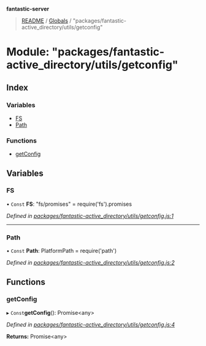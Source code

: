 **fantastic-server**

> [README](../README.md) / [Globals](../globals.md) / "packages/fantastic-active_directory/utils/getconfig"

# Module: "packages/fantastic-active_directory/utils/getconfig"

## Index

### Variables

* [FS](_packages_fantastic_active_directory_utils_getconfig_.md#fs)
* [Path](_packages_fantastic_active_directory_utils_getconfig_.md#path)

### Functions

* [getConfig](_packages_fantastic_active_directory_utils_getconfig_.md#getconfig)

## Variables

### FS

• `Const` **FS**: "fs/promises" = require('fs').promises

*Defined in [packages/fantastic-active_directory/utils/getconfig.js:1](https://github.com/besimorhino/project-fantastic/blob/af5d0de/packages/fantastic-active_directory/utils/getconfig.js#L1)*

___

### Path

• `Const` **Path**: PlatformPath = require('path')

*Defined in [packages/fantastic-active_directory/utils/getconfig.js:2](https://github.com/besimorhino/project-fantastic/blob/af5d0de/packages/fantastic-active_directory/utils/getconfig.js#L2)*

## Functions

### getConfig

▸ `Const`**getConfig**(): Promise\<any>

*Defined in [packages/fantastic-active_directory/utils/getconfig.js:4](https://github.com/besimorhino/project-fantastic/blob/af5d0de/packages/fantastic-active_directory/utils/getconfig.js#L4)*

**Returns:** Promise\<any>
